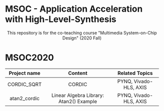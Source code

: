 # MSOC - Application Acceleration with High-Level-Synthesis 
<p align="center">
This repository is for the co-teaching course "Multimedia System-on-Chip Design" (2020 Fall)
</p>


# MSOC2020

| Project name | Content     |     Related Topics     |
|:------------:|:-------:    |:----------------------:|
| CORDIC_SQRT  | CORDIC      | PYNQ, Vivado-HLS, AXIS |
| atan2_cordic | Linear Algebra Library: Atan2() Example      | PYNQ, Vivado-HLS, AXIS |




